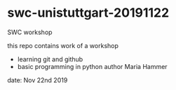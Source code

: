 # swc-unistuttgart-20191122
SWC workshop

this repo contains work of a workshop
- learning git and github 
- basic programming in python
author Maria Hammer

date: Nov 22nd 2019
